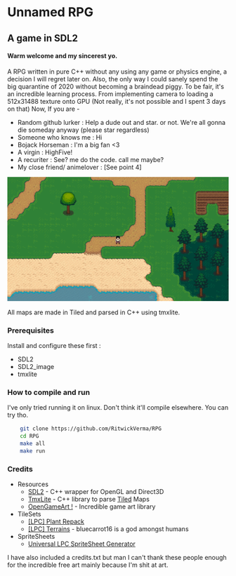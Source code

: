 # Unnamed RPG

## A game in SDL2

#### Warm welcome and my sincerest yo.

A RPG written in pure C++ without any using any game or physics engine, a decision I will regret later on. Also, the only way I could sanely spend the big quarantine of 2020 without becoming a braindead piggy. To be fair, it's an incredible learning process. From implementing camera to loading a 512x31488 texture onto GPU (Not really, it's not possible and I spent 3 days on that) Now, If you are -

* Random github lurker : Help a dude out and star. or not. We're all gonna die someday anyway (please star regardless)
* Someone who knows me : Hi
* Bojack Horseman : I'm a big fan <3
* A virgin : HighFive!
* A recuriter : See? me do the code. call me maybe?
* My close friend/ animelover : [See point 4]

![image](screenshot.png)

All maps are made in Tiled and parsed in C++ using tmxlite.

### Prerequisites

Install and configure these first :

* SDL2
* SDL2_image
* tmxlite

### How to compile and run

I've only tried running it on linux. Don't think it'll compile elsewhere. You can try tho.

```bash
    git clone https://github.com/RitwickVerma/RPG
    cd RPG
    make all
    make run
```

### Credits

* Resources
  * [SDL2](https://wiki.libsdl.org/) - C++ wrapper for OpenGL and Direct3D
  * [TmxLite](https://github.com/fallahn/tmxlite) - C++ library to parse [Tiled](https://github.com/bjorn/tiled) Maps
  * [OpenGameArt !](https://opengameart.org) - Incredible game art library
* TileSets
  * [[LPC] Plant Repack](https://opengameart.org/content/lpc-plant-repack)
  * [[LPC] Terrains](https://opengameart.org/content/lpc-terrains) - bluecarrot16 is a god amongst humans
* SpriteSheets
  * [Universal LPC SpriteSheet Generator](https://opengameart.org/content/lpc-terrains)

I have also included a credits.txt but man I can't thank these people enough for the incredible free art mainly because I'm shit at art.
